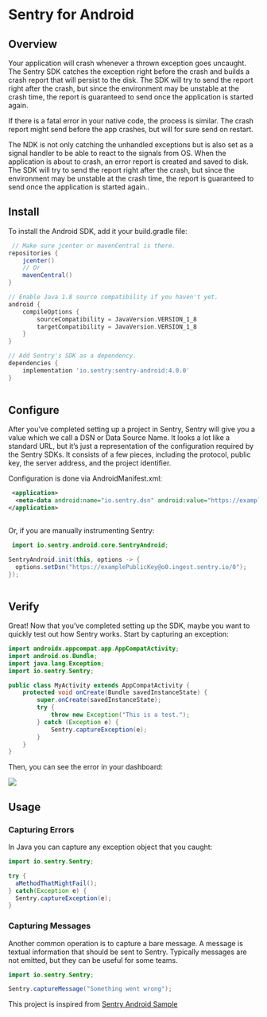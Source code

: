 # Sentry for Android


## Overview

Your application will crash whenever a thrown exception goes uncaught. The Sentry SDK catches the exception right before the 
crash and builds a crash report that will persist to the disk. The SDK will try to send the report right after the crash, but 
since the environment may be unstable at the crash time, the report is guaranteed to send once the application is started again.

If there is a fatal error in your native code, the process is similar. The crash report might send before the app crashes,
but will for sure send on restart.

The NDK is not only catching the unhandled exceptions but is also set as a signal handler to be able to react to the signals from
OS. When the application is about to crash, an error report is created and saved to disk. The SDK will try to send the report right
after the crash, but since the environment may be unstable at the crash time, the report is guaranteed to send once the application
is started again..



## Install
To install the Android SDK, add it your build.gradle file:
```groovy
 // Make sure jcenter or mavenCentral is there.
repositories {
    jcenter()
    // Or
    mavenCentral()
}

// Enable Java 1.8 source compatibility if you haven't yet.
android {
    compileOptions {
        sourceCompatibility = JavaVersion.VERSION_1_8
        targetCompatibility = JavaVersion.VERSION_1_8
    }
}

// Add Sentry's SDK as a dependency.
dependencies {
    implementation 'io.sentry:sentry-android:4.0.0'
}
  
```


## Configure
After you’ve completed setting up a project in Sentry, Sentry will give you a value which we call a DSN or Data Source Name. It 
looks a lot like a standard URL, but it’s just a representation of the configuration required by the Sentry SDKs. It consists of 
a few pieces, including the protocol, public key, the server address, and the project identifier.

Configuration is done via AndroidManifest.xml:
```xml
 <application>
  <meta-data android:name="io.sentry.dsn" android:value="https://examplePublicKey@o0.ingest.sentry.io/0" />
</application>
  
```

Or, if you are manually instrumenting Sentry:

```java
 import io.sentry.android.core.SentryAndroid;

SentryAndroid.init(this, options -> {
  options.setDsn("https://examplePublicKey@o0.ingest.sentry.io/0");
});
  
```

## Verify
Great! Now that you’ve completed setting up the SDK, maybe you want to quickly test out how Sentry works. Start by capturing an 
exception:
```java
import androidx.appcompat.app.AppCompatActivity;
import android.os.Bundle;
import java.lang.Exception;
import io.sentry.Sentry;

public class MyActivity extends AppCompatActivity {
    protected void onCreate(Bundle savedInstanceState) {
        super.onCreate(savedInstanceState);
        try {
            throw new Exception("This is a test.");
        } catch (Exception e) {
            Sentry.captureException(e);
        }
    }
}
```
Then, you can see the error in your dashboard:

![](https://docs.sentry.io/static/888979c21d33485325a36fdc104055fb/2e237/android_error.png)

## Usage
### Capturing Errors
In Java you can capture any exception object that you caught:
```java
import io.sentry.Sentry;

try {
  aMethodThatMightFail();
} catch(Exception e) {
  Sentry.captureException(e);
}
```

### Capturing Messages
Another common operation is to capture a bare message. A message is textual information that should be sent to Sentry. Typically
messages are not emitted, but they can be useful for some teams.
```java
import io.sentry.Sentry;

Sentry.captureMessage("Something went wrong");
```

This project is inspired from [Sentry Android Sample](https://github.com/trungduc0310/sentry-android)
